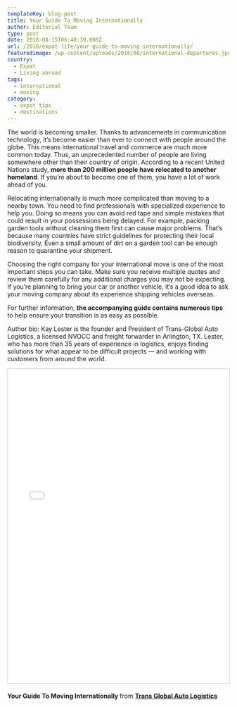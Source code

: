 ```yaml
---
templateKey: blog-post
title: Your Guide To Moving Internationally
author: Editorial Team
type: post
date: 2018-08-15T06:40:39.000Z
url: /2018/expat-life/your-guide-to-moving-internationally/
featuredimage: /wp-content/uploads/2018/08/international-departures.jpg
country:
  - Expat
  - Living abroad
tags:
  - international
  - moving
category:
  - expat tips
  - destinations
---
```


The world is becoming smaller. Thanks to advancements in communication technology, it’s become easier than ever to connect with people around the globe. This means international travel and commerce are much more common today. Thus, an unprecedented number of people are living somewhere other than their country of origin. According to a recent United Nations study, **more than 200 million people have relocated to another homeland**. If you’re about to become one of them, you have a lot of work ahead of you.

Relocating internationally is much more complicated than moving to a nearby town. You need to find professionals with specialized experience to help you. Doing so means you can avoid red tape and simple mistakes that could result in your possessions being delayed. For example, packing garden tools without cleaning them first can cause major problems. That’s because many countries have strict guidelines for protecting their local biodiversity. Even a small amount of dirt on a garden tool can be enough reason to quarantine your shipment.

Choosing the right company for your international move is one of the most important steps you can take. Make sure you receive multiple quotes and review them carefully for any additional charges you may not be expecting. If you’re planning to bring your car or another vehicle, it’s a good idea to ask your moving company about its experience shipping vehicles overseas.

For further information, **the accompanying guide contains numerous tips** to help ensure your transition is as easy as possible.

Author bio: Kay Lester is the founder and President of Trans-Global Auto Logistics, a licensed NVOCC and freight forwarder in Arlington, TX. Lester, who has more than 35 years of experience in logistics, enjoys finding solutions for what appear to be difficult projects — and working with customers from around the world.

 <iframe style="border: 1px solid #CCC; border-width: 1px; margin-bottom: 5px; max-width: 100%;" src="//www.slideshare.net/slideshow/embed_code/key/4UvChlDI659DcE" width="668" height="714" frameborder="0" marginwidth="0" marginheight="0" scrolling="no" allowfullscreen="allowfullscreen"></iframe>

<strong> Your Guide To Moving Internationally </strong> from <strong><a href="https://tgal.us/boat-yacht-shipping/"  target="_blank" rel="noopener noreferrer" rel="noopener">Trans Global Auto Logistics</a></strong>
